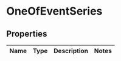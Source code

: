 # OneOfEventSeries

## Properties
Name | Type | Description | Notes
------------ | ------------- | ------------- | -------------
